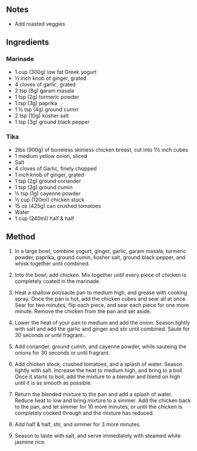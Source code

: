 ## Notes
- Add roasted veggies

## Ingredients

### Marinade
-   1 cup (300g) low fat Greek yogurt
-   ½ inch knob of ginger, grated
-   4 cloves of garlic, grated
-   2 tsp (8g) garam masala
-   1 tsp (2g) turmeric powder
-   1 tsp (3g) paprika
-   1 ½ tsp (4g) ground cumin
-   2 tsp (10g) kosher salt
-   1 tsp (3g) ground black pepper

### Tika
-   2lbs (900g) of boneless skinless chicken breast, cut into 1½ inch cubes
-   1 medium yellow onion, sliced
-   Salt
-   4 cloves of Garlic, finely chopped
-   1 inch knob of ginger, grated
-   1 tsp (2g) ground coriander
-   1 tsp (3g) ground cumin
-   ½ tsp (1g) cayenne powder
-   ½ cup (120ml) chicken stock
-   15 oz (425g) can crushed tomatoes
-   Water
-   1 cup (240ml) half & half

## Method
1.  In a large bowl, combine yogurt, ginger, garlic, garam masala, turmeric powder, paprika, ground cumin, kosher salt, ground black pepper, and whisk together until combined.
   
2.  Into the bowl, add chicken. Mix together until every piece of chicken is completely coated in the marinade.
   
3.  Heat a shallow pot/saute pan to medium high, and grease with cooking spray. Once the pan is hot, add the chicken cubes and sear all at once. Sear for two minutes, flip each piece, and sear each piece for one more minute. Remove the chicken from the pan and set aside.
   
4.  Lower the heat of your pan to medium and add the onion. Season lightly with salt and add the garlic and ginger and stir until combined. Saute for 30 seconds or until fragrant..
   
5.  Add coriander, ground cumin, and cayenne powder, while sauteing the onions for 30 seconds or until fragrant.
   
6.  Add chicken stock, crushed tomatoes, and a splash of water. Season lightly with salt. Increase the heat to medium high, and bring to a boil. Once it starts to boil, add the mixture to a blender and blend on high until it is as smooth as possible.
   
7.  Return the blended mixture to the pan and add a splash of water. Reduce heat to low and bring mixture to a simmer. Add the chicken back to the pan, and let simmer for 10 more minutes, or until the chicken is completely cooked through and the mixture has reduced.
   
8.  Add half & half, stir, and simmer for 3 more minutes.

9.  Season to taste with salt, and serve immediately with steamed white jasmine rice.